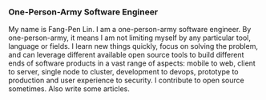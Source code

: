 ### One-Person-Army Software Engineer

My name is Fang-Pen Lin. I am a one-person-army software engineer. By one-person-army, it means I am not limiting myself by any particular tool, language or fields. I learn new things quickly, focus on solving the problem, and can leverage different available open source tools to build different ends of software products in a vast range of aspects: mobile to web, client to server, single node to cluster, development to devops, prototype to production and user experience to security. I contribute to open source sometimes. Also write some articles.
